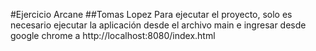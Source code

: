 #Ejercicio Arcane
##Tomas Lopez
Para ejecutar el proyecto, solo es necesario ejecutar la aplicación desde el archivo main e ingresar desde google chrome a http://localhost:8080/index.html
